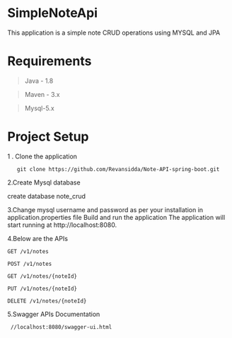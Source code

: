# SimpleNoteApi



This application is a simple note CRUD operations using MYSQL  and JPA
# Requirements
> Java - 1.8

> Maven - 3.x

> Mysql-5.x

# Project Setup
1 . Clone the application

       git clone https://github.com/Revansidda/Note-API-spring-boot.git

2.Create Mysql database

  create database note_crud
   
 3.Change mysql username and password as per your installation in application.properties file
      Build and run the application
      The application will start running at http://localhost:8080.

4.Below are the APIs


    GET /v1/notes
    
    POST /v1/notes
    
    GET /v1/notes/{noteId}
    
    PUT /v1/notes/{noteId}
    
    DELETE /v1/notes/{noteId}


  5.Swagger APIs Documentation

     //localhost:8080/swagger-ui.html
